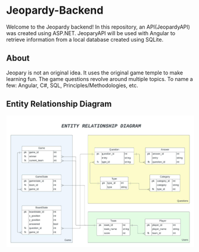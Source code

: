 # Jeopardy-Backend

Welcome to the Jeopardy backend! In this repository, an API(JeopardyAPI) was created using ASP.NET. JeoparyAPI will be used with Angular to retrieve information from a local database created using SQLite.

## About

Jeopary is not an original idea. It uses the original game temple to make learning fun. The game questions revolve around multiple topics. To name a few: Angular, C#, SQL, Principles/Methodologies, etc.

## Entity Relationship Diagram

![Entity Relationship Diagram](https://github.com/jxm8022/Jeopardy-Backend/blob/main/Jeopardy_ERD.jpeg?raw=true)
